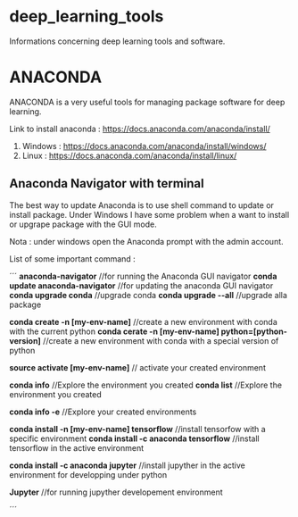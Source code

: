 # deep_learning_tools
Informations concerning deep learning tools and software.

# ANACONDA

ANACONDA is a very useful tools for managing package software for deep learning.

Link to install anaconda : https://docs.anaconda.com/anaconda/install/

1. Windows : https://docs.anaconda.com/anaconda/install/windows/
2. Linux : https://docs.anaconda.com/anaconda/install/linux/

## Anaconda Navigator with terminal

The best way to update Anaconda is to use shell command to update or install package. Under Windows I have some problem when a want to install or upgrape package with the GUI mode.

Nota : under windows open the Anaconda prompt with the admin account.

List of some important command :

´´´
**anaconda-navigator** //for running the Anaconda GUI navigator
**conda update anaconda-navigator**  //for updating the anaconda GUI navigator
**conda upgrade conda** //upgrade conda
**conda upgrade --all** //upgrade alla package

**conda create -n [my-env-name]**  //create a new environment with conda with the current python
**conda cerate -n [my-env-name] python=[python-version]**  //create a new environment with conda with a special version of python
 
**source activate [my-env-name]** // activate your created environment
 

 **conda info**  //Explore the environment you created
 **conda list**  //Explore the environment you created

 **conda info -e**   //Explore your created environments
 
 **conda install -n [my-env-name] tensorflow** //install tensorfow with a specific environment
 **conda install -c anaconda tensorflow**       //install tensorflow in the active environment
  
 **conda install -c anaconda jupyter**       //install jupyther in the active environment for developping under python
 
 **Jupyter** //for running jupyther developement environment

´´´
